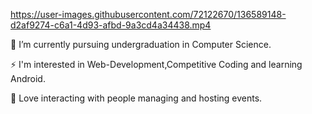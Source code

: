 		  	



https://user-images.githubusercontent.com/72122670/136589148-d2af9274-c6a1-4d93-afbd-9a3cd4a34438.mp4



🔭 I’m currently pursuing undergraduation in Computer Science.

⚡ I'm interested in Web-Development,Competitive Coding and learning Android.

🎤 Love interacting with people managing and hosting events.
                         
